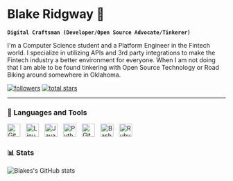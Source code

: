 # Blake Ridgway :wave:

**`Digital Craftsman (Developer/Open Source Advocate/Tinkerer)`**

I'm a Computer Science student and a Platform Engineer in the Fintech world. I
specialize in utilizing APIs and 3rd party integrations to make the Fintech
industry a better environment for everyone. When I am not doing that I am able
to be found tinkering with Open Source Technology or Road Biking around
somewhere in Oklahoma.

   <p align="left">
      <a href="https://github.com/BlakeRidgway?tab=followers">
         <img alt="followers" title="Follow me on Github" src="https://custom-icon-badges.demolab.com/github/followers/ForrestKnight?color=236ad3&labelColor=1155ba&style=for-the-badge&logo=person-add&label=Follow&logoColor=white"/></a>
      <a href="https://github.com/BlakeRidgway?tab=repositories&sort=stargazers">
         <img alt="total stars" title="Total stars on GitHub" src="https://custom-icon-badges.demolab.com/github/stars/ForrestKnight?color=55960c&style=for-the-badge&labelColor=488207&logo=star"/></a>
   </p>

---

### 🧰 Languages and Tools

<img align="left" alt="Git" width="30px" style="padding-right:10px;" src="https://cdn.jsdelivr.net/gh/devicons/devicon/icons/git/git-original.svg" />
<img align="left" alt="Linux" width="30px" style="padding-right:10px;" src="https://cdn.jsdelivr.net/gh/devicons/devicon/icons/linux/linux-original.svg" />
<img align="left" alt="JavaScript" width="30px" style="padding-right:10px;" src="https://cdn.jsdelivr.net/gh/devicons/devicon/icons/javascript/javascript-plain.svg" />
<img align="left" alt="Python" width="30px" style="padding-right:10px;" src="https://cdn.jsdelivr.net/gh/devicons/devicon/icons/python/python-plain.svg" />
<img align="left" alt="GitHub" width="30px" style="padding-right:10px;" src="https://cdn.jsdelivr.net/gh/devicons/devicon/icons/github/github-original.svg" />
<img align="left" alt="Bash" width="30px" style="padding-right:10px;" src="https://cdn.jsdelivr.net/gh/devicons/devicon/icons/bash/bash-original.svg" />
<img align="left" alt="Ruby" width="30px" style="padding-right:10px;"
src="https://cdn.jsdelivr.net/gh/devicons/devicon/icons/ruby/ruby-original-wordmark.svg"/>
<br />

#

### 📊 Stats

![Blakes's GitHub stats](https://github-readme-stats.vercel.app/api?username=forrestknight&show_icons=true&theme=gruvbox)

#

[website]: https://blakeridgway.dev
